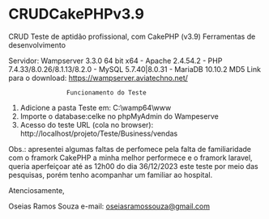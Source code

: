 # CRUDCakePHPv3.9
CRUD Teste de aptidão profissional, com CakePHP (v3.9)
                    Ferramentas de desenvolvimento

Servidor: Wampserver 3.3.0 64 bit x64 - Apache 2.4.54.2 - PHP 7.4.33/8.0.26/8.1.13/8.2.0 - MySQL 5.7.40|8.0.31 - MariaDB 10.10.2 MD5
Link para o download: https://wampserver.aviatechno.net/

                    Funcionamento do Teste
1) Adicione a pasta Teste em: C:\wamp64\www
2) Importe o database:celke no phpMyAdmin do Wampeserve
3) Acesso do teste URL (cola no browser): http://localhost/projeto/Teste/Business/vendas

Obs.: apresentei algumas faltas de perfomece pela falta de familiaridade com o framork CakePHP a minha melhor performece e o framork laravel, queria aperfeiçoar até as 12h00 do dia 36/12/2023 este teste por meio das pesquisas, porém tenho acompanhar um familiar ao hospital.

Atenciosamente,

Oseias Ramos Souza
e-mail: oseiasramossouza@gmail.com
